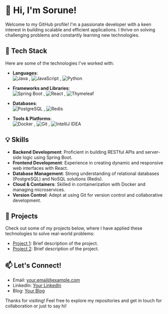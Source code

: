 # 👋 Hi, I'm Sorune!

Welcome to my GitHub profile! I'm a passionate developer with a keen interest in building scalable and efficient applications. I thrive on solving challenging problems and constantly learning new technologies.

## 🚀 Tech Stack

Here are some of the technologies I've worked with:

- **Languages**:  
  ![Java](https://img.shields.io/badge/Java-007396?style=flat-square&logo=java&logoColor=white)  ,  ![JavaScript](https://img.shields.io/badge/JavaScript-F7DF1E?style=flat-square&logo=javascript&logoColor=black)  ,  ![Python](https://img.shields.io/badge/Python-3776AB?style=flat-square&logo=python&logoColor=white)  

- **Frameworks and Libraries**:  
  ![Spring Boot](https://img.shields.io/badge/Spring_Boot-6DB33F?style=flat-square&logo=spring-boot&logoColor=white)   ,  ![React](https://img.shields.io/badge/React-61DAFB?style=flat-square&logo=react&logoColor=black)  ,  ![Thymeleaf](https://img.shields.io/badge/Thymeleaf-005F0F?style=flat-square&logo=thymeleaf&logoColor=white)

- **Databases**:  
  ![PostgreSQL](https://img.shields.io/badge/PostgreSQL-336791?style=flat-square&logo=postgresql&logoColor=white)         ,  ![Redis](https://img.shields.io/badge/Redis-DC382D?style=flat-square&logo=redis&logoColor=white)

- **Tools & Platforms**:  
  ![Docker](https://img.shields.io/badge/Docker-2496ED?style=flat-square&logo=docker&logoColor=white)    ,  ![Git](https://img.shields.io/badge/Git-F05032?style=flat-square&logo=git&logoColor=white)  ,  ![IntelliJ IDEA](https://img.shields.io/badge/IntelliJ-000000?style=flat-square&logo=intellij-idea&logoColor=white)

## 💡 Skills

- **Backend Development**: Proficient in building RESTful APIs and server-side logic using Spring Boot.
- **Frontend Development**: Experience in creating dynamic and responsive web interfaces with React.
- **Database Management**: Strong understanding of relational databases (PostgreSQL) and NoSQL solutions (Redis).
- **Cloud & Containers**: Skilled in containerization with Docker and managing microservices.
- **Version Control**: Adept at using Git for version control and collaborative development.

## 📝 Projects

Check out some of my projects below, where I have applied these technologies to solve real-world problems:
- [Project 1](https://github.com/yourusername/project1): Brief description of the project.
- [Project 2](https://github.com/yourusername/project2): Brief description of the project.

## 📫 Let's Connect!

- Email: your.email@example.com
- LinkedIn: [Your LinkedIn](https://linkedin.com/in/yourprofile)
- Blog: [Your Blog](https://yourblog.com)

Thanks for visiting! Feel free to explore my repositories and get in touch for collaboration or just to say hi!

<!--
**Sorune/Sorune** is a ✨ _special_ ✨ repository because its `README.md` (this file) appears on your GitHub profile.

Here are some ideas to get you started:

- 🔭 I’m currently working on ...
- 🌱 I’m currently learning ...
- 👯 I’m looking to collaborate on ...
- 🤔 I’m looking for help with ...
- 💬 Ask me about ...
- 📫 How to reach me: ...
- 😄 Pronouns: ...
- ⚡ Fun fact: ...
-->
